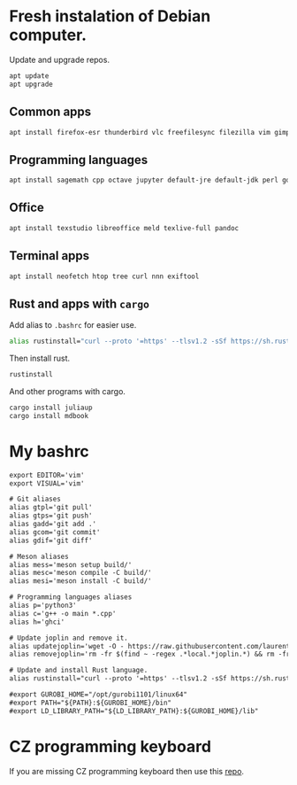 # Fresh instalation of Debian computer.

Update and upgrade repos.

```sh
apt update
apt upgrade
```

## Common apps

```sh
apt install firefox-esr thunderbird vlc freefilesync filezilla vim gimp inkscape handbrake easytag asunder openshot-qt obs-studio telegram-desktop
```

## Programming languages

```sh
apt install sagemath cpp octave jupyter default-jre default-jdk perl golang git python3 ruby jekyll ghc ghc-prof ghc-doc doxygen polymake meson cmake make swi-prolog-full
```

## Office

```sh
apt install texstudio libreoffice meld texlive-full pandoc
```

## Terminal apps

```sh
apt install neofetch htop tree curl nnn exiftool
```

## Rust and apps with `cargo`


Add alias to `.bashrc` for easier use.

```sh
alias rustinstall="curl --proto '=https' --tlsv1.2 -sSf https://sh.rustup.rs | sh"
```

Then install rust.

```sh
rustinstall
```

And other programs with cargo.

```sh
cargo install juliaup
cargo install mdbook
```

# My bashrc

```txt
export EDITOR='vim'
export VISUAL='vim'

# Git aliases
alias gtpl='git pull'
alias gtps='git push'
alias gadd='git add .'
alias gcom='git commit'
alias gdif='git diff'

# Meson aliases
alias mess='meson setup build/'
alias mesc='meson compile -C build/'
alias mesi='meson install -C build/'

# Programming languages aliases
alias p='python3'
alias c='g++ -o main *.cpp'
alias h='ghci'

# Update joplin and remove it.
alias updatejoplin='wget -O - https://raw.githubusercontent.com/laurent22/joplin/dev/Joplin_install_and_update.sh | bash'
alias removejoplin='rm -fr $(find ~ -regex .*local.*joplin.*) && rm -fr ~/.joplin'

# Update and install Rust language.
alias rustinstall="curl --proto '=https' --tlsv1.2 -sSf https://sh.rustup.rs | sh"

#export GUROBI_HOME="/opt/gurobi1101/linux64"
#export PATH="${PATH}:${GUROBI_HOME}/bin"
#export LD_LIBRARY_PATH="${LD_LIBRARY_PATH}:${GUROBI_HOME}/lib"
```

# CZ programming keyboard

If you are missing CZ programming keyboard then use this [repo](https://github.com/sedlons/czech-programmer-keyboard-layout-xkb).

